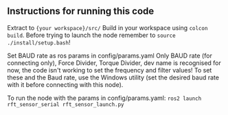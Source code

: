 ## Instructions for running this code
Extract to `{your workspace}/src/`
Build in your workspace using `colcon build`.
Before trying to launch the node remember to `source ./install/setup.bash`!

Set BAUD rate as ros params in config/params.yaml
Only BAUD rate (for connecting only), Force Divider, Torque Divider, dev name is recognised for now, the code isn't working to set the frequency and filter values!
To set these and the Baud rate, use the Windows utility (set the desired baud rate with it before connecting with this node).

To run the node with the params in config/params.yaml:
```ros2 launch rft_sensor_serial rft_sensor_launch.py```
